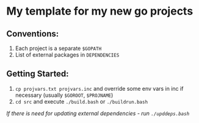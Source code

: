 # My template for my new go projects

## Сonventions:

1. Each project is a separate `$GOPATH`
2. List of external packages in `DEPENDENCIES`

## Getting Started:

1. `cp projvars.txt projvars.inc` and override some env vars in inc if necessary (usually `$GOROOT`, `$PROJNAME`)
2. `cd src` and execute `./build.bash` or `./buildrun.bash`

*If there is need for updating external dependencies - run `./upddeps.bash`*

